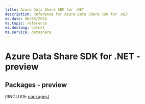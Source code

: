 ```yaml
---
title: Azure Data Share SDK for .NET
description: Reference for Azure Data Share SDK for .NET
ms.date: 06/03/2024
ms.topic: reference
ms.devlang: dotnet
ms.service: datashare
---
```

# Azure Data Share SDK for .NET - preview
## Packages - preview
[!INCLUDE [packages](data-share-index.md)]